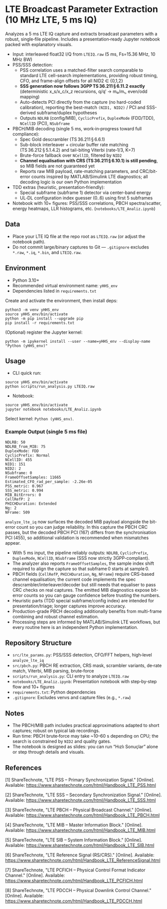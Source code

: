 # LTE Broadcast Parameter Extraction (10 MHz LTE, 5 ms IQ)

Analyzes a 5 ms LTE IQ capture and extracts broadcast parameters with a robust, single‑file pipeline. Includes a presentation‑ready Jupyter notebook packed with explanatory visuals.

- Input: interleaved float32 I/Q from `LTEIQ.raw` (5 ms, Fs=15.36 MHz, 10 MHz BW)
- PSS/SSS detection:
  - PSS correlation uses a matched-filter search comparable to standard LTE cell-search implementations, providing robust timing, CFO, and frame-align offsets for all NID2 ∈ {0,1,2}
  - **SSS generation now follows 3GPP TS 36.211 § 6.11.2 exactly** (deterministic x_s/x_c/x_z recursions, q/q′ → m₀/m₁, even/odd mapping)
  - Auto-detects PCI directly from the capture (no hard-coded calibration), reporting the best-match `(NID1, NID2)` / PCI and SSS-derived subframe/duplex hypotheses
  - Outputs `NDLRB` (config/MIB), `CyclicPrefix`, `DuplexMode` (FDD/TDD), `NCellID` (PCI), `NSubframe`
- PBCH/MIB decoding (single 5 ms, work‑in‑progress toward full compliance):
  - Spec Gold descrambler (TS 36.211 § 6.6.1)
  - Sub-block interleaver + circular buffer rate matching (TS 36.212 § 5.1.4.2) and tail-biting Viterbi (rate‑1/3, K=7)
  - Brute-force fallback over `NCellID`, filtered by `NID2`
  - **Channel equalisation with CRS (TS 36.211 § 6.10.1) is still pending**, so MIB fields are not guaranteed yet
  - Reports raw MIB payload, rate-matching parameters, and CRC/bit-error counts inspired by MATLAB/Simulink LTE diagnostics; all decoding logic is our own Python implementation
- TDD extras (heuristic, presentation‑friendly):
  - Special subframe (subframe 1) detector via center-band energy
  - UL‑DL configuration index guesser (0..6) using first 5 subframes
- Notebook with 10+ figures: PSS/SSS correlations, PBCH spectra/scatter, energy heatmaps, LLR histograms, etc. (`notebooks/LTE_Analiz.ipynb`)

## Data
- Place your LTE IQ file at the repo root as `LTEIQ.raw` (or adjust the notebook path).
- Do not commit large/binary captures to Git — `.gitignore` excludes `*.raw`, `*.iq`, `*.bin`, and `LTEIQ.raw`.

## Environment
- Python 3.10+
- Recommended virtual environment name: `yHHS_env`
- Dependencies listed in `requirements.txt`

Create and activate the environment, then install deps:

```
python3 -m venv yHHS_env
source yHHS_env/bin/activate
python -m pip install --upgrade pip
pip install -r requirements.txt
```

(Optional) register the Jupyter kernel:
```
python -m ipykernel install --user --name=yHHS_env --display-name "Python (yHHS_env)"
```

## Usage
- CLI quick run:
```
source yHHS_env/bin/activate
python scripts/run_analysis.py LTEIQ.raw
```

- Notebook:
```
source yHHS_env/bin/activate
jupyter notebook notebooks/LTE_Analiz.ipynb
```
Select kernel: `Python (yHHS_env)`.

### Example Output (single 5 ms file)
```
NDLRB: 50
NDLRB_from_MIB: 75
DuplexMode: FDD
CyclicPrefix: Normal
NCellID: 455
NID1: 151
NID2: 2
NSubframe: 0
FrameOffsetSamples: 11665
Estimated_CFO_rad_per_sample: -2.26e-05
PSS_metric: 0.967
SSS_metric: 0.994
MIB_BitErrors: 0
CellRefP: 2
PHICHDuration: Extended
Ng: 2
NFrame: 509
```
`analyze_lte_iq` now surfaces the decoded MIB payload alongside the bit-error count so you can judge reliability. In this capture the PBCH CRC passes, but the decoded PBCH PCI (167) differs from the synchronisation PCI (455), so additional validation is recommended when mismatches appear.

- With 5 ms input, the pipeline reliably outputs: `NDLRB`, `CyclicPrefix`, `DuplexMode`, `NCellID`, `NSubframe` (SSS now strictly 3GPP-compliant).
- The analyzer also reports `FrameOffsetSamples`, the sample index shift required to align the capture so that subframe 0 starts at sample 0.
- PBCH fields (`CellRefP`, `PHICHDuration`, `Ng`, `NFrame`) require CRS-based channel equalisation; the current code implements the spec descrambler/interleaver/decoder but still needs that equaliser to pass CRC checks on real captures. The emitted MIB diagnostics expose bit-error counts so you can gauge confidence before trusting the numbers.
- Heuristic parts (TDD special subframe/config index) are intended for presentation/triage; longer captures improve accuracy.
- Production-grade PBCH decoding additionally benefits from multi-frame combining and robust channel estimation.
- Processing steps are informed by MATLAB/Simulink LTE workflows, but every routine here is an independent Python implementation.

## Repository Structure
- `src/lte_params.py`: PSS/SSS detection, CFO/FFT helpers, high‑level `analyze_lte_iq`
- `src/pbch.py`: PBCH RE extraction, CRS mask, scrambler variants, de‑rate match, Viterbi, MIB parsing, brute‑force
- `scripts/run_analysis.py`: CLI entry to analyze `LTEIQ.raw`
- `notebooks/LTE_Analiz.ipynb`: Presentation notebook with step‑by‑step flow and 10+ figures
- `requirements.txt`: Python dependencies
- `.gitignore`: Excludes venvs and capture files (e.g., `*.raw`)

## Notes
- The PBCH/MIB path includes practical approximations adapted to short captures; robust on typical lab recordings.
- Run time: PBCH brute‑force may take ~10–60 s depending on CPU; the search is constrained by `NID2` and quality gates.
- The notebook is designed as slides: you can run “Hızlı Sonuçlar” alone or step through details and visuals.

## References
[1] ShareTechnote, "LTE PSS – Primary Synchronization Signal." [Online]. Available: https://www.sharetechnote.com/html/Handbook_LTE_PSS.html

[2] ShareTechnote, "LTE SSS – Secondary Synchronization Signal." [Online]. Available: https://www.sharetechnote.com/html/Handbook_LTE_SSS.html

[3] ShareTechnote, "LTE PBCH – Physical Broadcast Channel." [Online]. Available: https://www.sharetechnote.com/html/Handbook_LTE_PBCH.html

[4] ShareTechnote, "LTE MIB – Master Information Block." [Online]. Available: https://www.sharetechnote.com/html/Handbook_LTE_MIB.html

[5] ShareTechnote, "LTE SIB – System Information Block." [Online]. Available: https://www.sharetechnote.com/html/Handbook_LTE_SIB.html

[6] ShareTechnote, "LTE Reference Signal (RS/CRS)." [Online]. Available: https://www.sharetechnote.com/html/Handbook_LTE_ReferenceSignal.html

[7] ShareTechnote, "LTE PCFICH – Physical Control Format Indicator Channel." [Online]. Available: https://www.sharetechnote.com/html/Handbook_LTE_PCFICH.html

[8] ShareTechnote, "LTE PDCCH – Physical Downlink Control Channel." [Online]. Available: https://www.sharetechnote.com/html/Handbook_LTE_PDCCH.html
